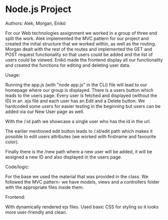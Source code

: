 # Node.js Project
 
Authors:
Alek,
Morgan,
Enikö

For our Web technologies assignment we worked in a group of three and split the work. Alek implemented the MVC pattern for our project and created the initial structure that we worked within, as well as the routing. Morgan dealt with the rest of the routes and implemented the GET and POST request functionality so that users could be added and the list of users could be viewed. Enikö made the frontend display all our functionality and created the functions for editing and deleting user data.


Usage:

Running the app.js (with "node app.js" in the CLI) file will lead to our homepage where our group is displayed. There is a users button which leads to the users page. Every user is fetched and displayed (without the ID) in an .ejs file and each user has an Edit and a Delete button. We hardcoded some users for easier testing in the beginning but users can be added via our New User page as well. 

With the /:id path we showcase a single user who has the id in the url.

The earlier mentioned edit button leads to /:id/edit path which makes it possible to edit users attributes (we worked with firstname and favourite color).

Finally there is the /new path where a new user will be added, it will be assigned a new ID and also displayed in the users page.

Code/logic:

For the base we used the material that was provided in the class. We followed the MVC pattern- we have models, views and a controllers folder with the appropriate files inside them. 


Frontend: 

With dynamically rendered ejs files. Used basic CSS for styling so it looks more user-friendly and clean.